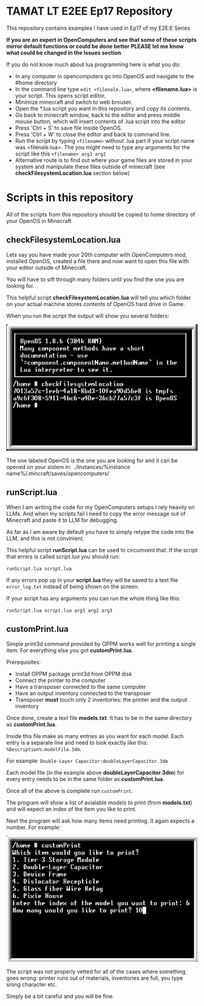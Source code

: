 # TAMAT LT E2EE Ep17 Repository
This repository contains examples I have used in Ep17 of my E2E:E Series

**If you are an expert in OpenComputers and see that some of these scripts mirror default functions or could be done better**
**PLEASE let me know what could be changed in the Issues section**

If you do not know much about lua programming here is what you do:

- In any computer in opencomputers go into OpenOS and navigate to the #home directory
- In the command line type `edit <filenale.lua>`, where **<filename.lua>** is your script. This opens script editor.
- Minimize minecraft and switch to web brouser.
- Open the *.lua script you want in this repository and copy its contents.
- Go back to minecraft window, back to the editor and press middle mouse button, which will insert contents of .lua script into the editor
- Press 'Ctrl + S' to save file inside OpenOS.
- Press 'Ctrl + W' to close the editor and back to command line.
- Run the script by typing `<filename>` without .lua part if your script name was <filenale.lua>. The you might need to type any arguments for the script like this `<filename> arg1 arg2`
- Alternative route is to find out where your game files are stored in your system and manipulate these files outside of minecraft (see **checkFilesystemLocation.lua** section below)

# Scripts in this repository

All of the scripts from this repository should be copied to home directory of your OpenOS in Minecraft

## checkFilesystemLocation.lua

Lets say you have made your 20th computer with OpenComputers mod, installed OpenOS, created a file there and now want to open this file with your editor outside of Minecraft.

You will have to sift through many folders until you find the one you are looking for.

This helpful script **checkFilesystemLocation.lua** will tell you which folder on your actual machine stores contents of OpenOS hard drive in Game.

When you run the script the output will show you several folders:

![checkExample](Img/CheckExample.png?raw=true "Example for Check.lua")

The one labeled OpenOS is the one you are looking for and it can be opened on your sistem in:
../instances/%instance name%/.mincraft/saves/opencomputers/

## runScript.lua

When I am writing the code for my OpenComputers setups I rely heavily on LLMs. And when my scripts fail I need to copy the error message out of Minecraft and paste it to LLM for debugging.

As far as I am aware by default you have to simply retype the code into the LLM, and this is not convinient.

This helpful script **runScript.lua** can be used to circumvent that. If the script that errors is called *script.lua* you should run:

`runScript.lua script.lua`

If any errors pop up in your **script.lua** they will be saved to a text file `error_log.txt` instead of being shown on the screen.

If your script has any arguments you can run the whole thing like this:

`runScript.lua script.lua arg1 arg2 arg3`

## customPrint.lua

Simple print3d command provided by OPPM works well for printing a single item. For everything else you got **customPrint.lua**.

Prerequisites: 

- Install OPPM package print3d from OPPM disk
- Connect the printer to the computer
- Have a transposer connected to the same computer
- Have an output inventory connected to the transposer
- Transposer **must** touch only 2 inventories: the printer and the output inventory

Once done, create a text file **models.txt**. It has to be in the same directory as **customPrint.lua**. 

Inside this file make as many entries as you want for each model. Each entry is a separate line and need to look exactly like this: `%Description%:modelFile.3dm`.

For example:
  `Double-Layer Capacitor:doubleLayerCapacitor.3dm`

Each model file (in the example above **doubleLayerCapacitor.3dm**) for every entry needs to be in the same folder as **customPrint.lua**.

Once all of the above is complete run `customPrint`.

The program will show a list of avialable models to print (from **models.txt**) and will expect an index of the item you like to print.

Next the program will ask how many items need printing. It again expects a number. For example:

![customPrintExample](Img/customPrintExample.png?raw=true "Example for Check.lua")

The script was not properly vetted for all of the cases where something goes wrong: printer runs out of materials, inventories are full, you type srong character etc.

Simply be a bit careful and you will be fine.





